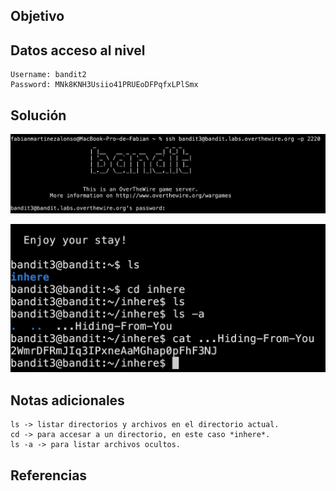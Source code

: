 ## Objetivo

## Datos  acceso al nivel
```
Username: bandit2
Password: MNk8KNH3Usiio41PRUEoDFPqfxLPlSmx
```
## Solución
![RetoBandit3](/imagenes/Bandit3(1).png)

![RetoBandit3](/imagenes/Bandit3(2).png)
## Notas adicionales
```
ls -> listar directorios y archivos en el directorio actual.
cd -> para accesar a un directorio, en este caso *inhere*.
ls -a -> para listar archivos ocultos.
```
## Referencias